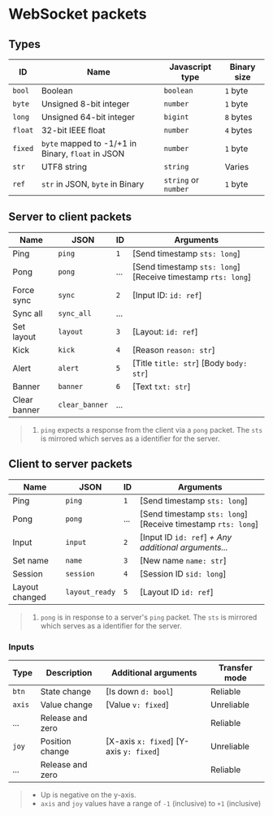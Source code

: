 # WebSocket packets

## Types

| ID      | Name                                              | Javascript type      | Binary size |
| ------- | ------------------------------------------------- | -------------------- | ----------- |
| `bool`  | Boolean                                           | `boolean`            | `1` byte    |
| `byte`  | Unsigned 8-bit integer                            | `number`             | `1` byte    |
| `long`  | Unsigned 64-bit integer                           | `bigint`             | `8` bytes   |
| `float` | 32-bit IEEE float                                 | `number`             | `4` bytes   |
| `fixed` | `byte` mapped to -1/+1 in Binary, `float` in JSON | `number`             | `1` byte    |
| `str`   | UTF8 string                                       | `string`             | Varies      |
| `ref`   | `str` in JSON, `byte` in Binary                   | `string` or `number` | `1` byte    |


## Server to client packets

| Name         | JSON           | ID  | Arguments                                                    |
| ------------ | -------------- | --- | ------------------------------------------------------------ |
| Ping         | `ping`         | `1` | [Send timestamp `sts: long`]                                 |
| Pong         | `pong`         | ... | [Send timestamp `sts: long`] [Receive timestamp `rts: long`] |
| Force sync   | `sync`         | `2` | [Input ID: `id: ref`]                                        |
| Sync all     | `sync_all`     | ... |                                                              |
| Set layout   | `layout`       | `3` | [Layout: `id: ref`]                                          |
| Kick         | `kick`         | `4` | [Reason `reason: str`]                                       |
| Alert        | `alert`        | `5` | [Title `title: str`] [Body `body: str`]                      |
| Banner       | `banner`       | `6` | [Text `txt: str`]                                            |
| Clear banner | `clear_banner` | ... |                                                              |

> 1. `ping` expects a response from the client via a `pong` packet. The `sts` is mirrored which serves as a identifier for the server.


## Client to server packets

| Name           | JSON           | ID  | Arguments                                                    |
| -------------- | -------------- | --- | ------------------------------------------------------------ |
| Ping           | `ping`         | `1` | [Send timestamp `sts: long`]                                 |
| Pong           | `pong`         | ... | [Send timestamp `sts: long`] [Receive timestamp `rts: long`] |
| Input          | `input`        | `2` | [Input ID `id: ref`] _+ Any additional arguments..._         |
| Set name       | `name`         | `3` | [New name `name: str`]                                       |
| Session        | `session`      | `4` | [Session ID `sid: long`]                                     |
| Layout changed | `layout_ready` | `5` | [Layout ID `id: ref`]                                        |

> 1. `pong` is in response to a server's `ping` packet. The `sts` is mirrored which serves as a identifier for the server.


### Inputs

| Type   | Description      | Additional arguments                    | Transfer mode |
| ------ | ---------------- | --------------------------------------- | ------------- |
| `btn`  | State change     | [Is down `d: bool`]                     | Reliable      |
| `axis` | Value change     | [Value `v: fixed`]                      | Unreliable    |
| ...    | Release and zero |                                         | Reliable      |
| `joy`  | Position change  | [X-axis `x: fixed`] [Y-axis `y: fixed`] | Unreliable    |
| ...    | Release and zero |                                         | Reliable      |

> - Up is negative on the y-axis.
> - `axis` and `joy` values have a range of `-1` (inclusive) to `+1` (inclusive)
